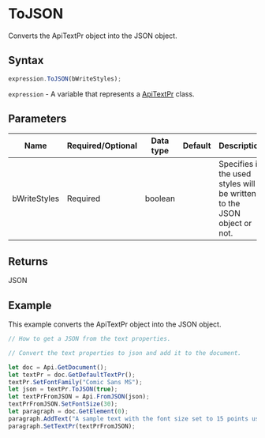 # ToJSON

Converts the ApiTextPr object into the JSON object.

## Syntax

```javascript
expression.ToJSON(bWriteStyles);
```

`expression` - A variable that represents a [ApiTextPr](../ApiTextPr.md) class.

## Parameters

| **Name** | **Required/Optional** | **Data type** | **Default** | **Description** |
| ------------- | ------------- | ------------- | ------------- | ------------- |
| bWriteStyles | Required | boolean |  | Specifies if the used styles will be written to the JSON object or not. |

## Returns

JSON

## Example

This example converts the ApiTextPr object into the JSON object.

```javascript editor-docx
// How to get a JSON from the text properties.

// Convert the text properties to json and add it to the document.

let doc = Api.GetDocument();
let textPr = doc.GetDefaultTextPr();
textPr.SetFontFamily("Comic Sans MS");
let json = textPr.ToJSON(true);
let textPrFromJSON = Api.FromJSON(json);
textPrFromJSON.SetFontSize(30);
let paragraph = doc.GetElement(0);
paragraph.AddText("A sample text with the font size set to 15 points using the text properties.");
paragraph.SetTextPr(textPrFromJSON);
```
